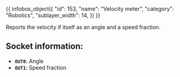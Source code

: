 {{ infobox_object({
	"id": 153,
	"name": "Velocity meter",
	"category": "Robotics",
	"sublayer_width": 14,
}) }}

Reports the velocity if itself as an angle and a speed fraction.

## Socket information:
- **`OUT0`**: Angle
- **`OUT1`**: Speed fraction